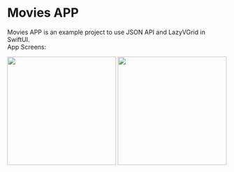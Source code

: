 # Movies APP

Movies APP is an example project to use JSON API and LazyVGrid in SwiftUI.</br>
App Screens:</br>

<img width="249" src="https://user-images.githubusercontent.com/46728765/195091564-6573bd1b-5351-4a48-995b-b55e69dc4050.png">                           <img width="249" src="https://user-images.githubusercontent.com/46728765/195091568-543b7690-8ab1-47ea-8397-84eb82394377.png">
